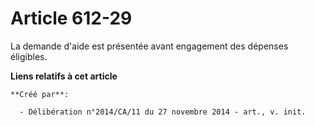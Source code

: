 # Article 612-29

La demande d'aide est présentée avant engagement des dépenses éligibles.

**Liens relatifs à cet article**

	**Créé par**:

	  - Délibération n°2014/CA/11 du 27 novembre 2014 - art., v. init.
